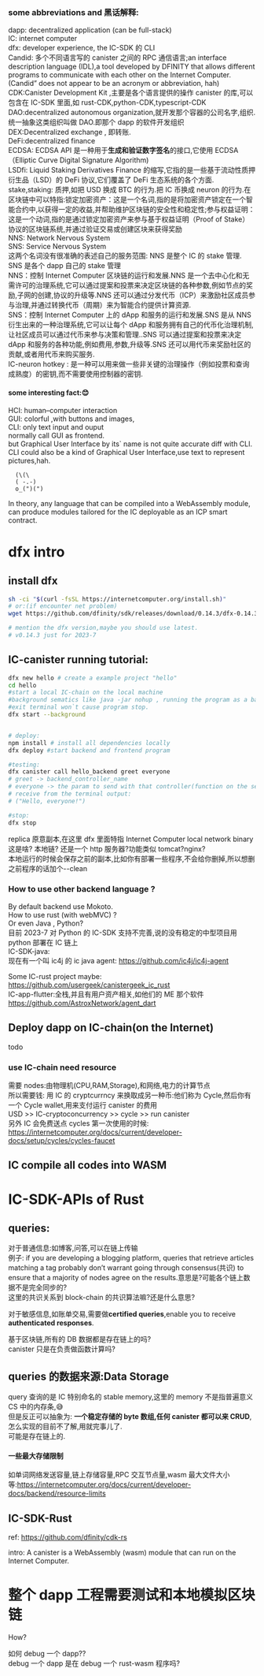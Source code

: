 ### some abbreviations and 黑话解释:

dapp: decentralized application (can be full-stack)  
IC: internet computer  
dfx: developer experience, the IC-SDK 的 CLI  
Candid: 多个不同语言写的 canister 之间的 RPC 通信语言;an interface description language (IDL),a tool developed by DFINITY that allows different programs to communicate with each other on the Internet Computer.(Candid” does not appear to be an acronym or abbreviation, hah)  
CDK:Canister Development Kit ,主要是各个语言提供的操作 canister 的库,可以包含在 IC-SDK 里面,如 rust-CDK,python-CDK,typescript-CDK  
DAO:decentralized autonomous organization,就开发那个容器的公司名字,组织.统一抽象这类组织叫做 DAO.即那个 dapp 的软件开发组织  
DEX:Decentralized exchange , 即转账.  
DeFi:decentralized finance  
ECDSA: ECDSA API 是一种用于**生成和验证数字签名**的接口,它使用 ECDSA（Elliptic Curve Digital Signature Algorithm)  
LSDfi: Liquid Staking Derivatives Finance 的缩写,它指的是一些基于流动性质押衍生品（LSD）的 DeFi 协议,它们覆盖了 DeFi 生态系统的各个方面.  
stake,staking: 质押,如把 USD 换成 BTC 的行为.把 IC 币换成 neuron 的行为.在区块链中可以特指:锁定加密资产：这是一个名词,指的是将加密资产锁定在一个智能合约中,以获得一定的收益,并帮助维护区块链的安全性和稳定性;参与权益证明：这是一个动词,指的是通过锁定加密资产来参与基于权益证明（Proof of Stake）协议的区块链系统,并通过验证交易或创建区块来获得奖励  
NNS: Network Nervous System  
SNS: Service Nervous System  
这两个名词没有很准确的表述自己的服务范围: NNS 是整个 IC 的 stake 管理. SNS 是各个 dapp 自己的 stake 管理  
NNS：控制 Internet Computer 区块链的运行和发展.NNS 是一个去中心化和无需许可的治理系统,它可以通过提案和投票来决定区块链的各种参数,例如节点的奖励,子网的创建,协议的升级等.NNS 还可以通过分发代币（ICP）来激励社区成员参与治理,并通过转换代币（周期）来为智能合约提供计算资源.  
SNS：控制 Internet Computer 上的 dApp 和服务的运行和发展.SNS 是从 NNS 衍生出来的一种治理系统,它可以让每个 dApp 和服务拥有自己的代币化治理机制,让社区成员可以通过代币来参与决策和管理..SNS 可以通过提案和投票来决定 dApp 和服务的各种功能,例如费用,参数,升级等.SNS 还可以用代币来奖励社区的贡献,或者用代币来购买服务.  
IC-neuron hotkey : 是一种可以用来做一些非关键的治理操作（例如投票和查询成熟度）的密钥,而不需要使用控制器的密钥.  

#### some interesting fact:😊

HCI: human–computer interaction  
GUI: colorful ,with buttons and images,  
CLI: only text input and ouput  
normally call GUI as frontend.  
but Graphical User Interface by its\` name is not quite accurate diff with CLI. CLI could also be a kind of Graphical User Interface,use text to represent pictures,hah.  

```
  (\(\
  ( -.-)
  o_(")(")

```

In theory, any language that can be compiled into a WebAssembly module, can produce modules tailored for the IC deployable as an ICP smart contract.  

# dfx intro

## install dfx

```sh
sh -ci "$(curl -fsSL https://internetcomputer.org/install.sh)"
# or:(if encounter net problem)
wget https://github.com/dfinity/sdk/releases/download/0.14.3/dfx-0.14.3-x86_64-linux.tar.gz

# mention the dfx version,maybe you should use latest.
# v0.14.3 just for 2023-7


```

## IC-canister running tutorial:

```sh
dfx new hello # create a example project "hello"
cd hello
#start a local IC-chain on the local machine
#background sematics like java -jar nohup , running the program as a background task(service) .
#exit terminal won`t cause program stop.
dfx start --background


# deploy:
npm install # install all dependencies locally
dfx deploy #start backend and frontend program

#testing:
dfx canister call hello_backend greet everyone
# greet -> backend_controller_name
# everyone -> the param to send with that controller(function on the server)
# receive from the terminal output:
# ("Hello, everyone!")

#stop:
dfx stop
```

replica 原意副本,在这里 dfx 里面特指 Internet Computer local network binary  
这是啥? 本地链? 还是一个 http 服务器?功能类似 tomcat?nginx?  
本地运行的时候会保存之前的副本,比如你有部署一些程序,不会给你删掉,所以想删之前程序的话加个--clean  

### How to use other backend language ?

By default backend use Mokoto.  
How to use rust (with webMVC) ?  
Or even Java , Python?  
目前 2023-7 对 Python 的 IC-SDK 支持不完善,说的没有稳定的中型项目用 python 部署在 IC 链上  
IC-SDK-java:  
现在有一个叫 ic4j 的 ic java agent: https://github.com/ic4j/ic4j-agent  

Some IC-rust project maybe:
https://github.com/usergeek/canistergeek_ic_rust  
IC-app-flutter:全栈,并且有用户资产相关,如他们的 ME 那个软件  
https://github.com/AstroxNetwork/agent_dart  

## Deploy dapp on IC-chain(on the Internet)

todo  

### use IC-chain need resource

需要 nodes:由物理机(CPU,RAM,Storage),和网络,电力的计算节点  
所以需要钱: 用 IC 的 cryptcurrncy 来换取成另一种币:他们称为 Cycle,然后你有一个 Cycle wallet,用来支付运行 canister 的费用  
USD >> IC-cryptoconcurrency >> cycle >> run canister  
另外 IC 会免费送点 cycles 第一次使用的时候:  
https://internetcomputer.org/docs/current/developer-docs/setup/cycles/cycles-faucet  

## IC compile all codes into WASM

# IC-SDK-APIs of Rust

## queries:

对于普通信息:如博客,问答,可以在链上传输  
例子:
if you are developing a blogging platform, queries that retrieve articles matching a tag probably don’t warrant going through consensus(共识) to ensure that a majority of nodes agree on the results.意思是?可能各个链上数据不是完全同步的?  
这里的共识关系到 block-chain 的共识算法嘛?还是什么意思?  

对于敏感信息,如账单交易,需要做**certified queries**,enable you to receive **authenticated responses**.  

基于区块链,所有的 DB 数据都是存在链上的吗?  
canister 只是在负责做函数计算吗?  

## queries 的数据来源:Data Storage

query 查询的是 IC 特别命名的 stable memory,这里的 memory 不是指普遍意义 CS 中的内存条,😅  
但是反正可以抽象为:
**一个稳定存储的 byte 数组,任何 canister 都可以来 CRUD**,  
怎么实现的目前不了解,用就完事儿了.  
可能是存在链上的.  

#### 一些最大存储限制

如单词网络发送容量,链上存储容量,RPC 交互节点量,wasm 最大文件大小等:https://internetcomputer.org/docs/current/developer-docs/backend/resource-limits  

## IC-SDK-Rust

ref: https://github.com/dfinity/cdk-rs  

intro:
A canister is a WebAssembly (wasm) module that can run on the Internet Computer.  

# 整个 dapp 工程需要测试和本地模拟区块链

How?  

如何 debug 一个 dapp??  
debug 一个 dapp 是在 debug 一个 rust-wasm 程序吗?  
